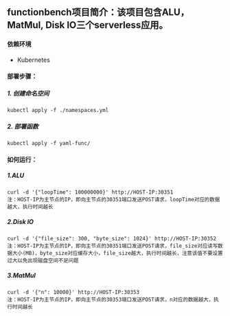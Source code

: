 
functionbench项目简介：该项目包含ALU，MatMul, Disk IO三个serverless应用。
---
#### 依赖环境
- Kubernetes


#### **部署步骤：**
##### 1. 创建命名空间

```
kubectl apply -f ./namespaces.yml
```

##### 2. 部署函数

```
kubectl apply -f yaml-func/
```


#### 如何运行： 
##### 1.ALU

```
curl -d '{"loopTime": 100000000}' http://HOST-IP:30351
注：HOST-IP为主节点的IP，即向主节点的30351端口发送POST请求，loopTime对应的数据越大，执行时间越长
```


##### 2.Disk IO

```
curl -d '{"file_size": 300, "byte_size": 1024}' http://HOST-IP:30352
注：HOST-IP为主节点的IP，即向主节点的30351端口发送POST请求，file_size对应读写数据大小(MB)，byte_size对应缓存大小，file_size越大，执行时间越长，注意该值不要设置过大以免出现磁盘空间不足问题
```


##### 3.MatMul

```
curl -d '{"n": 10000}' http://HOST-IP:30353
注：HOST-IP为主节点的IP，即向主节点的30353端口发送POST请求，n对应的数据越大，执行时间越长
```
